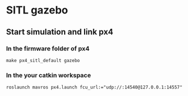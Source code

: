 # SITL gazebo

## Start simulation and link px4

### In the firmware folder of px4
```
make px4_sitl_default gazebo
```

### In the your catkin workspace

```
roslaunch mavros px4.launch fcu_url:="udp://:14540@127.0.0.1:14557"
```
